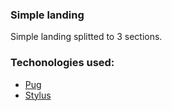 ### Simple landing

Simple landing splitted to 3 sections.

### Techonologies used:

- [Pug](https://pugjs.org)
- [Stylus](http://stylus-lang.com/)
